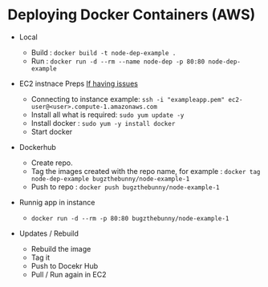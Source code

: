 # Deploying Docker Containers (AWS)

- Local
    - Build : `docker build -t node-dep-example .`
    - Run   : `docker run -d --rm --name node-dep -p 80:80 node-dep-example`

- EC2 instnace Preps [If having issues](https://stackoverflow.com/questions/53918841/how-to-install-docker-on-amazon-linux2/61708497#61708497)
    - Connecting to instance example: `ssh -i "exampleapp.pem" ec2-user@<user>.compute-1.amazonaws.com`
    - Install all what is required: `sudo yum update -y`
    - Install docker : `sudo yum -y install docker`
    - Start docker

- Dockerhub
    - Create repo.
    - Tag the images created with the repo name, for example : `docker tag node-dep-example bugzthebunny/node-example-1`
    - Push to repo : `docker push bugzthebunny/node-example-1 `

- Runnig app in instance
    - `docker run -d --rm -p 80:80 bugzthebunny/node-example-1`

- Updates / Rebuild
    - Rebuild the image
    - Tag it
    - Push to Docekr Hub
    - Pull / Run again in EC2